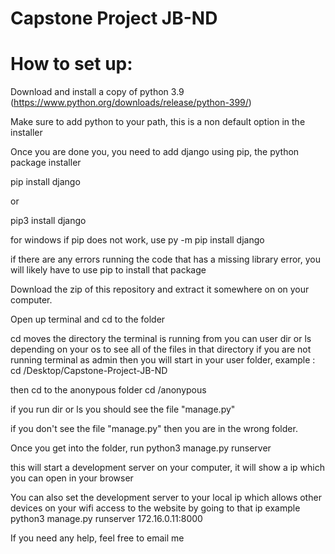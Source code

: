 # Capstone Project JB-ND

# How to set up:

Download and install a copy of python 3.9 (https://www.python.org/downloads/release/python-399/)

Make sure to add python to your path, this is a non default option in the installer

Once you are done you, you need to add django using pip, the python package installer

 
pip install django

or 

pip3 install django

for windows if pip does not work, use
py -m pip install django



if there are any errors running the code that has a missing library error, you will likely have to use pip to install that package

Download the zip of this repository and extract it somewhere on on your computer.

Open up terminal and cd to the folder

cd moves the directory the terminal is running from
you can user dir or ls depending on your os to see all of the files in that directory
if you are not running terminal as admin then you will start in your user folder,
example :
  cd /Desktop/Capstone-Project-JB-ND
  
then cd to the anonypous folder
 cd /anonypous
 
 if you run dir or ls you should see the file "manage.py"
 
 if you don't see the file "manage.py" then you are in the wrong folder.
 
 Once you get into the folder, run 
    python3 manage.py runserver
  
 this will start a development server on your computer, it will show a ip which you can open in your browser
 
 You can also set the development server to your local ip which allows other devices on your wifi access to the website by going to that ip
 example
   python3 manage.py runserver 172.16.0.11:8000
   
   
 If you need any help, feel free to email me
  

